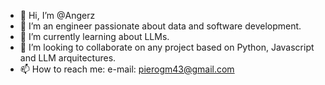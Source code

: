 - 👋 Hi, I’m @Angerz
- 👀 I’m an engineer passionate about data and software development.
- 🌱 I’m currently learning about LLMs.
- 💞️ I’m looking to collaborate on any project based on Python, Javascript and LLM arquitectures.
- 📫 How to reach me: e-mail: pierogm43@gmail.com 

<!---
Angerz/Angerz is a ✨ special ✨ repository because its `README.md` (this file) appears on your GitHub profile.
You can click the Preview link to take a look at your changes.
--->
